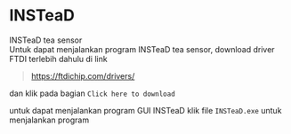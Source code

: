# INSTeaD
INSTeaD tea sensor  
Untuk dapat menjalankan program INSTeaD tea sensor, download driver FTDI terlebih dahulu di link

> https://ftdichip.com/drivers/

dan klik pada bagian `Click here to download`

untuk dapat menjalankan program GUI INSTeaD klik file `INSTeaD.exe` untuk menjalankan program